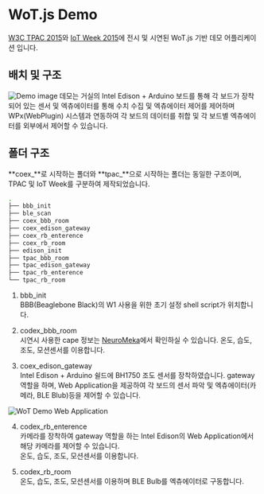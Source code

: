 # WoT.js Demo
[W3C TPAC 2015](http://www.w3.org/2015/10/TPAC/)와 [IoT Week 2015](http://www.iotweek.kr/2015/intro/intro.asp)에 전시 및 시연된 WoT.js 기반 데모 어플리케이션 입니다.  

## 배치 및 구조
![Demo image](https://docs.google.com/uc?id=0B02RRVY3KrmeVHhIcUZIOE9iX3c)
데모는 거실의 Intel Edison + Arduino 보드를 통해 각 보드가 장착되어 있는 센서 및 엑츄에이터를 통해 수치 수집 및 엑츄에이터 제어를 제어하며 WPx(WebPlugin) 시스템과 연동하여 각 보드의 데이터를 취합 및 각 보드별 엑츄에이터를 외부에서 제어할 수 있습니다.

## 폴더 구조
**coex_**로 시작하는 폴더와 **tpac_**으로 시작하는 폴더는 동일한 구조이며, TPAC 및 IoT Week를 구분하여 제작되었습니다.

```bash
.
├── bbb_init
├── ble_scan
├── coex_bbb_room
├── coex_edison_gateway
├── coex_rb_enterence
├── coex_rb_room
├── edison_init
├── tpac_bbb_room
├── tpac_edison_gateway
├── tpac_rb_enterence
└── tpac_rb_room
```

1. bbb_init  
BBB(Beaglebone Black)의 W1 사용을 위한 초기 설정 shell script가 위치합니다.

2. codex_bbb_room  
시연시 사용한 cape 정보는 [NeuroMeka](http://wiki.neuromeka.net/index.php?title=SensorCape)에서 확인하실 수 있습니다. 온도, 습도, 조도, 모션센서를 이용합니다.

3. coex_edison_gateway  
Intel Edison + Arduino 쉴드에 BH1750 조도 센서를 장착하였습니다. gateway 역할을 하며, Web Application을 제공하여 각 보드의 센서 파악 및 엑츄에이터(카메라, BLE Blub)등을 제어할 수 있습니다.

![WoT Demo Web Application](https://docs.google.com/uc?id=0B02RRVY3KrmeSlVSR0JuNmxaMW8)

4. codex_rb_enterence  
카메라를 장착하여 gateway 역할을 하는 Intel Edison의 Web Application에서 해당 카메라를 제어할 수 있습니다.  
온도, 습도, 조도, 모션센서를 이용합니다.

5. codex_rb_room  
온도, 습도, 조도, 모션센서를 이용하며 BLE Bulb를 엑츄에이터로 구동합니다.

